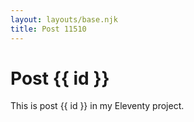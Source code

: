 ```yaml
---
layout: layouts/base.njk
title: Post 11510
---
```


# Post {{ id }}

This is post {{ id }} in my Eleventy project.
